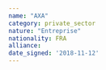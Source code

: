 ```yaml
---
name: "AXA"
category: private_sector
nature: "Entreprise"
nationality: FRA
alliance: 
date_signed: '2018-11-12'
---
```

    